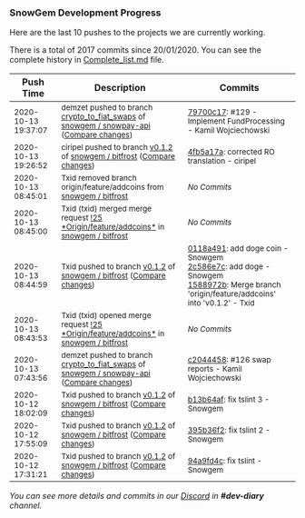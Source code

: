 
### SnowGem Development Progress

Here are the last 10 pushes to the projects we are currently working.

There is a total of 2017 commits since 20/01/2020. You can see the complete history in
 [Complete_list.md](Complete_list.md) file.

| Push Time | Description | Commits |
| --- | --- | --- |
| <sub>2020-10-13 19:37:07</sub> | <sub>demzet pushed to branch [crypto\_to\_fiat\_swaps](https://gitlab.com/snowgem/snowpay-api/commits/crypto_to_fiat_swaps) of [snowgem / snowpay\-api](https://gitlab.com/snowgem/snowpay-api) ([Compare changes](https://gitlab.com/snowgem/snowpay-api/compare/c20444581e41d22420fd6023a292a5ea62be5897...79700c17adf3c92fe95986cc11690d2fe00d3cc2))</sub> | <sub>[79700c17](https://gitlab.com/snowgem/snowpay-api/-/commit/79700c17adf3c92fe95986cc11690d2fe00d3cc2): #129 - Implement FundProcessing - Kamil Wojciechowski</sub> |
| <sub>2020-10-13 19:26:52</sub> | <sub>ciripel pushed to branch [v0\.1\.2](https://gitlab.com/snowgem/bitfrost/commits/v0.1.2) of [snowgem / bitfrost](https://gitlab.com/snowgem/bitfrost) ([Compare changes](https://gitlab.com/snowgem/bitfrost/compare/1588972bebc50b85ed546f10c45c812d1bece33a...4fb5a17a5b384858165ae758bab5331c17d409fa))</sub> | <sub>[4fb5a17a](https://gitlab.com/snowgem/bitfrost/-/commit/4fb5a17a5b384858165ae758bab5331c17d409fa): corrected RO translation - ciripel</sub> |
| <sub>2020-10-13 08:45:01</sub> | <sub>Txid removed branch origin/feature/addcoins from [snowgem / bitfrost](https://gitlab.com/snowgem/bitfrost)</sub> | <sub>_No Commits_</sub> |
| <sub>2020-10-13 08:45:00</sub> | <sub>Txid (txid) merged merge request [\!25 \*Origin/feature/addcoins\*](https://gitlab.com/snowgem/bitfrost/-/merge_requests/25) in [snowgem / bitfrost](https://gitlab.com/snowgem/bitfrost)</sub> | <sub>_No Commits_</sub> |
| <sub>2020-10-13 08:44:59</sub> | <sub>Txid pushed to branch [v0\.1\.2](https://gitlab.com/snowgem/bitfrost/commits/v0.1.2) of [snowgem / bitfrost](https://gitlab.com/snowgem/bitfrost) ([Compare changes](https://gitlab.com/snowgem/bitfrost/compare/b13b64afb5d9b4874ceec9bfe88c2420b4f1ea29...1588972bebc50b85ed546f10c45c812d1bece33a))</sub> | <sub>[0118a491](https://gitlab.com/snowgem/bitfrost/-/commit/0118a491786d718c87a1bbec67e08b4ac99289f0): add doge coin - Snowgem<br>[2c586e7c](https://gitlab.com/snowgem/bitfrost/-/commit/2c586e7c0ca24cc7490f308765bf109b210d1216): add doge - Snowgem<br>[1588972b](https://gitlab.com/snowgem/bitfrost/-/commit/1588972bebc50b85ed546f10c45c812d1bece33a): Merge branch 'origin/feature/addcoins' into 'v0.1.2' - Txid</sub> |
| <sub>2020-10-13 08:43:53</sub> | <sub>Txid (txid) opened merge request [\!25 \*Origin/feature/addcoins\*](https://gitlab.com/snowgem/bitfrost/-/merge_requests/25) in [snowgem / bitfrost](https://gitlab.com/snowgem/bitfrost)</sub> | <sub>_No Commits_</sub> |
| <sub>2020-10-13 07:43:56</sub> | <sub>demzet pushed to branch [crypto\_to\_fiat\_swaps](https://gitlab.com/snowgem/snowpay-api/commits/crypto_to_fiat_swaps) of [snowgem / snowpay\-api](https://gitlab.com/snowgem/snowpay-api) ([Compare changes](https://gitlab.com/snowgem/snowpay-api/compare/2edebe1a8dc4f96127de3c5ec8d8844064bff060...c20444581e41d22420fd6023a292a5ea62be5897))</sub> | <sub>[c2044458](https://gitlab.com/snowgem/snowpay-api/-/commit/c20444581e41d22420fd6023a292a5ea62be5897): #126 swap reports - Kamil Wojciechowski</sub> |
| <sub>2020-10-12 18:02:09</sub> | <sub>Txid pushed to branch [v0\.1\.2](https://gitlab.com/snowgem/bitfrost/commits/v0.1.2) of [snowgem / bitfrost](https://gitlab.com/snowgem/bitfrost) ([Compare changes](https://gitlab.com/snowgem/bitfrost/compare/395b36f229c789cd1228a93771f7fe6b230b50ce...b13b64afb5d9b4874ceec9bfe88c2420b4f1ea29))</sub> | <sub>[b13b64af](https://gitlab.com/snowgem/bitfrost/-/commit/b13b64afb5d9b4874ceec9bfe88c2420b4f1ea29): fix tslint 3 - Snowgem</sub> |
| <sub>2020-10-12 17:55:09</sub> | <sub>Txid pushed to branch [v0\.1\.2](https://gitlab.com/snowgem/bitfrost/commits/v0.1.2) of [snowgem / bitfrost](https://gitlab.com/snowgem/bitfrost) ([Compare changes](https://gitlab.com/snowgem/bitfrost/compare/94a9fd4cf72b8a91956400115225cd901bf3ba06...395b36f229c789cd1228a93771f7fe6b230b50ce))</sub> | <sub>[395b36f2](https://gitlab.com/snowgem/bitfrost/-/commit/395b36f229c789cd1228a93771f7fe6b230b50ce): fix tslint 2 - Snowgem</sub> |
| <sub>2020-10-12 17:31:21</sub> | <sub>Txid pushed to branch [v0\.1\.2](https://gitlab.com/snowgem/bitfrost/commits/v0.1.2) of [snowgem / bitfrost](https://gitlab.com/snowgem/bitfrost) ([Compare changes](https://gitlab.com/snowgem/bitfrost/compare/88141f8358a80b6b9833d9c6978ad6adf3939d9a...94a9fd4cf72b8a91956400115225cd901bf3ba06))</sub> | <sub>[94a9fd4c](https://gitlab.com/snowgem/bitfrost/-/commit/94a9fd4cf72b8a91956400115225cd901bf3ba06): fix tslint - Snowgem</sub> |

_You can see more details and commits in our [Discord](https://discord.gg/zumGnbg) in **#dev-diary** channel._
